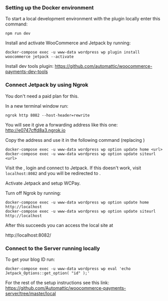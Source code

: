 ### Setting up the Docker environment

To start a local development environment with the plugin locally enter this command:

`npm run dev`

Install and activate WooCommerce and Jetpack by running:

```
docker-compose exec -u www-data wordpress wp plugin install woocommerce jetpack --activate
```

Install dev tools plugin:
https://github.com/automattic/woocommerce-payments-dev-tools


### Connect Jetpack by using Ngrok
You don't need a paid plan for this.

In a new terminal window run:

```
ngrok http 8082 --host-header=rewrite
```

You will see it give a forwarding address like this one:
 http://e0747cffd8a3.ngrok.io
 
Copy the address and use it in the following command (replacing <url>)

```
docker-compose exec -u www-data wordpress wp option update home <url>
docker-compose exec -u www-data wordpress wp option update siteurl <url>
```

Visit the <url> , login and connect to Jetpack. If this doesn't work, visit `localhost:8082` and you will be redirected 
to <url>.


Activate Jetpack and setup WCPay.


Turn off Ngrok by running:

```
docker-compose exec -u www-data wordpress wp option update home http://localhost
docker-compose exec -u www-data wordpress wp option update siteurl http://localhost
```

After this succeeds you can access the local site at

http://localhost:8082/

### Connect to the Server running locally

To get your blog ID run:

```
docker-compose exec -u www-data wordpress wp eval 'echo Jetpack_Options::get_option( "id" );'
```

For the rest of the setup instructions see this link:
https://github.com/Automattic/woocommerce-payments-server/tree/master/local
